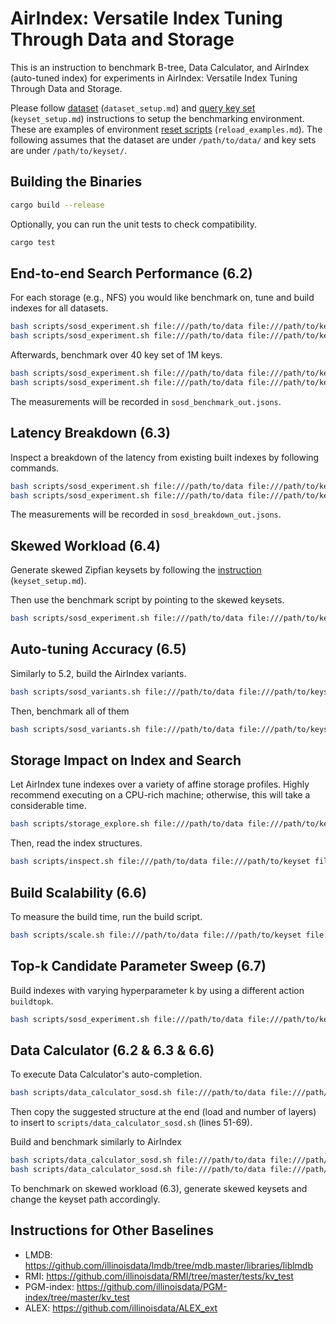 # AirIndex: Versatile Index Tuning Through Data and Storage

This is an instruction to benchmark B-tree, Data Calculator, and AirIndex (auto-tuned index) for experiments in AirIndex: Versatile Index Tuning Through Data and Storage.

Please follow [dataset](dataset_setup.md) (`dataset_setup.md`) and [query key set](keyset_setup.md) (`keyset_setup.md`) instructions to setup the benchmarking environment. These are examples of environment [reset scripts](reload_examples.md) (`reload_examples.md`). The following assumes that the dataset are under `/path/to/data/` and key sets are under `/path/to/keyset/`.

## Building the Binaries

```bash
cargo build --release
```

Optionally, you can run the unit tests to check compatibility.
```bash
cargo test
```


## End-to-end Search Performance (6.2)

For each storage (e.g., NFS) you would like benchmark on, tune and build indexes for all datasets.
```bash
bash scripts/sosd_experiment.sh file:///path/to/data file:///path/to/keyset file:///path/to/manual btree btree build 1 ~/reload_nfs.sh nfs
bash scripts/sosd_experiment.sh file:///path/to/data file:///path/to/keyset file:///path/to/airindex_nfs enb step,band_greedy,band_equal build 1 ~/reload_nfs.sh nfs
```

Afterwards, benchmark over 40 key set of 1M keys.
```bash
bash scripts/sosd_experiment.sh file:///path/to/data file:///path/to/keyset file:///path/to/manual btree btree benchmark 40 ~/reload_nfs.sh nfs
bash scripts/sosd_experiment.sh file:///path/to/data file:///path/to/keyset file:///path/to/airindex_nfs enb step,band_greedy,band_equal benchmark 40 ~/reload_nfs.sh nfs
```

The measurements will be recorded in `sosd_benchmark_out.jsons`.


## Latency Breakdown (6.3)

Inspect a breakdown of the latency from existing built indexes by following commands.
```bash
bash scripts/sosd_experiment.sh file:///path/to/data file:///path/to/keyset file:///path/to/manual btree btree breakdown 40 ~/reload_nfs.sh nfs
bash scripts/sosd_experiment.sh file:///path/to/data file:///path/to/keyset file:///path/to/airindex_nfs enb step,band_greedy,band_equal breakdown 40 ~/reload_nfs.sh nfs
```

The measurements will be recorded in `sosd_breakdown_out.jsons`.


## Skewed Workload (6.4)

Generate skewed Zipfian keysets by following the [instruction](keyset_setup.md) (`keyset_setup.md`).

Then use the benchmark script by pointing to the skewed keysets.
```bash
bash scripts/sosd_experiment.sh file:///path/to/data file:///path/to/keyset/skew file:///path/to/airindex_nfs enb step,band_greedy,band_equal benchmark 40 ~/reload_nfs.sh nfs
```


## Auto-tuning Accuracy (6.5)

Similarly to 5.2, build the AirIndex variants.
```bash
bash scripts/sosd_variants.sh file:///path/to/data file:///path/to/keyset file:///path/to/airindex_variants_index build 1 ~/reload_nfs.sh nfs
```

Then, benchmark all of them
```bash
bash scripts/sosd_variants.sh file:///path/to/data file:///path/to/keyset file:///path/to/airindex_variants_index benchmark 40 ~/reload_nfs.sh nfs
```


## Storage Impact on Index and Search

Let AirIndex tune indexes over a variety of affine storage profiles. Highly recommend executing on a CPU-rich machine; otherwise, this will take a considerable time.
```bash
bash scripts/storage_explore.sh file:///path/to/data file:///path/to/keyset file:///path/to/storage_explore enb
```

Then, read the index structures.
```bash
bash scripts/inspect.sh file:///path/to/data file:///path/to/keyset file:///path/to/storage_explore enb
```


## Build Scalability (6.6)

To measure the build time, run the build script.
```bash
bash scripts/scale.sh file:///path/to/data file:///path/to/keyset file:///path/to/airindex_scalability enb scalability.jsons
```


## Top-k Candidate Parameter Sweep (6.7)

Build indexes with varying hyperparameter k by using a different action `buildtopk`.
```bash
bash scripts/sosd_experiment.sh file:///path/to/data file:///path/to/keyset file:///path/to/airindex_nfs enb step,band_greedy,band_equal buildtopk 1 ~/reload_nfs.sh nfs
````


## Data Calculator (6.2 & 6.3 & 6.6)

To execute Data Calculator's auto-completion.
```bash
bash scripts/data_calculator_sosd.sh file:///path/to/data file:///path/to/keyset file:///path/to/data_calc autocomplete 1 ~/reload_nfs.sh nfs
```

Then copy the suggested structure at the end (load and number of layers) to insert to `scripts/data_calculator_sosd.sh` (lines 51-69).

Build and benchmark similarly to AirIndex
```bash
bash scripts/data_calculator_sosd.sh file:///path/to/data file:///path/to/keyset file:///path/to/data_calc build 1 ~/reload_nfs.sh nfs
bash scripts/data_calculator_sosd.sh file:///path/to/data file:///path/to/keyset file:///path/to/data_calc benchmark 40 ~/reload_nfs.sh nfs
```

To benchmark on skewed workload (6.3), generate skewed keysets and change the keyset path accordingly.


## Instructions for Other Baselines

- LMDB: https://github.com/illinoisdata/lmdb/tree/mdb.master/libraries/liblmdb
- RMI: https://github.com/illinoisdata/RMI/tree/master/tests/kv_test
- PGM-index: https://github.com/illinoisdata/PGM-index/tree/master/kv_test
- ALEX: https://github.com/illinoisdata/ALEX_ext
